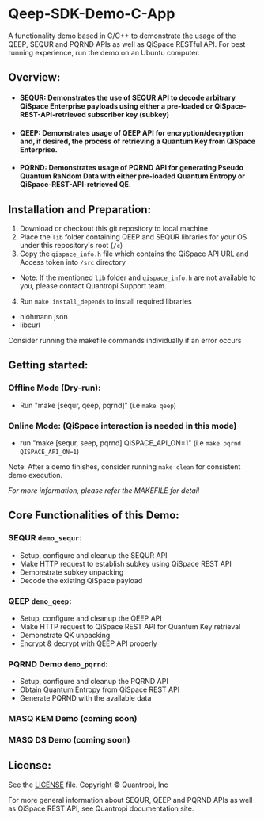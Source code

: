# Qeep-SDK-Demo-C-App

A functionality demo based in C/C++ to demonstrate the usage of the QEEP, SEQUR and PQRND APIs as well as QiSpace RESTful API. For best running experience, run the demo on an Ubuntu computer.

## **Overview:**
- #### SEQUR: Demonstrates the use of SEQUR API to decode arbitrary QiSpace Enterprise payloads using either a pre-loaded or QiSpace-REST-API-retrieved subscriber key (subkey)
- #### QEEP: Demonstrates usage of QEEP API for encryption/decryption and, if desired, the process of retrieving a Quantum Key from QiSpace Enterprise. 
- #### PQRND: Demonstrates usage of PQRND API for generating Pseudo Quantum RaNdom Data with either pre-loaded Quantum Entropy or QiSpace-REST-API-retrieved QE.

## **Installation and Preparation:**
1. Download or checkout this git repository to local machine
2. Place the `lib` folder containing QEEP and SEQUR libraries for your OS under this repository's root (`/c`)
3. Copy the `qispace_info.h` file which contains the QiSpace API URL and Access token into `/src` directory
  - Note: If the mentioned `lib` folder and `qispace_info.h` are not available to you, please contact Quantropi Support team.
4. Run `make install_depends` to install required libraries 
  - nlohmann json
  - libcurl

  Consider running the makefile commands individually if an error occurs

## **Getting started:**
### Offline Mode (Dry-run): 
  - Run "make [sequr, qeep, pqrnd]" (i.e `make qeep`)

### Online Mode: (QiSpace interaction is needed in this mode)
  - run "make [sequr, seep, pqrnd] QISPACE_API_ON=1" (i.e `make pqrnd QISPACE_API_ON=1`)

Note: After a demo finishes, consider running `make clean` for consistent demo execution. 

*For more information, please refer the MAKEFILE for detail*

## **Core Functionalities of this Demo:**
### SEQUR  `demo_sequr`: 
- Setup, configure and cleanup the SEQUR API
- Make HTTP request to establish subkey using QiSpace REST API
- Demonstrate subkey unpacking
- Decode the existing QiSpace payload

### QEEP `demo_qeep`:
- Setup, configure and cleanup the QEEP API
- Make HTTP request to QiSpace REST API for Quantum Key retrieval  
- Demonstrate QK unpacking
- Encrypt & decrypt with QEEP API properly

### PQRND Demo `demo_pqrnd`:
- Setup, configure and cleanup the PQRND API
- Obtain Quantum Entropy from QiSpace REST API 
- Generate PQRND with the available data

### MASQ KEM Demo (coming soon)
### MASQ DS Demo (coming soon)
 
## **License:** 
See the [LICENSE](LICENSE) file. Copyright © Quantropi, Inc 
 
For more general information about SEQUR, QEEP and PQRND APIs as well as QiSpace REST API, see Quantropi documentation site.
